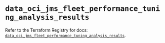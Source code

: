 # `data_oci_jms_fleet_performance_tuning_analysis_results`

Refer to the Terraform Registry for docs: [`data_oci_jms_fleet_performance_tuning_analysis_results`](https://registry.terraform.io/providers/oracle/oci/6.18.0/docs/data-sources/jms_fleet_performance_tuning_analysis_results).
